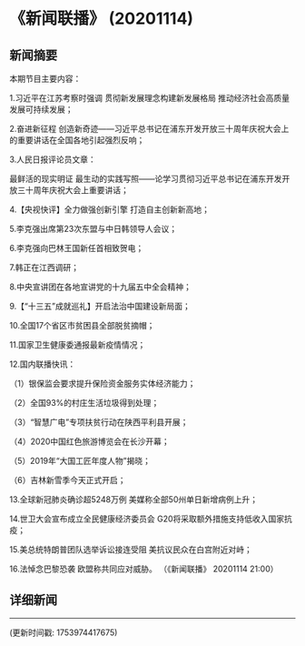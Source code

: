 # 《新闻联播》 (20201114)

## 新闻摘要

本期节目主要内容：

 1.习近平在江苏考察时强调 贯彻新发展理念构建新发展格局 推动经济社会高质量发展可持续发展；

 2.奋进新征程 创造新奇迹——习近平总书记在浦东开发开放三十周年庆祝大会上的重要讲话在全国各地引起强烈反响；

 3.人民日报评论员文章：

最鲜活的现实明证 最生动的实践写照——论学习贯彻习近平总书记在浦东开发开放三十周年庆祝大会上重要讲话；

 4.【央视快评】全力做强创新引擎 打造自主创新新高地；

 5.李克强出席第23次东盟与中日韩领导人会议；

 6.李克强向巴林王国新任首相致贺电；

 7.韩正在江西调研；

 8.中央宣讲团在各地宣讲党的十九届五中全会精神；

 9.【“十三五”成就巡礼】开启法治中国建设新局面；

 10.全国17个省区市贫困县全部脱贫摘帽；

 11.国家卫生健康委通报最新疫情情况；

 12.国内联播快讯：

 （1）银保监会要求提升保险资金服务实体经济能力；

 （2）全国93%的村庄生活垃圾得到处理；

 （3）“智慧广电”专项扶贫行动在陕西平利县开展；

 （4）2020中国红色旅游博览会在长沙开幕；

 （5）2019年“大国工匠年度人物”揭晓；

 （6）吉林新雪季今天正式开启；

 13.全球新冠肺炎确诊超5248万例 美媒称全部50州单日新增病例上升；

 14.世卫大会宣布成立全民健康经济委员会 G20将采取额外措施支持低收入国家抗疫；

 15.美总统特朗普团队选举诉讼接连受阻 美抗议民众在白宫附近对峙；

 16.法悼念巴黎恐袭 欧盟称共同应对威胁。 （《新闻联播》 20201114 21:00）

## 详细新闻

---

(更新时间戳: 1753974417675)

